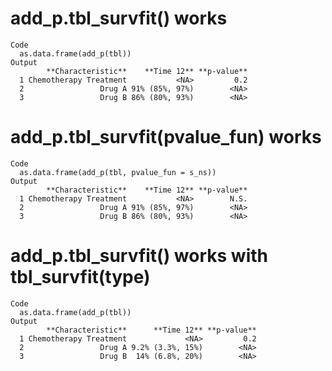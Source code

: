 # add_p.tbl_survfit() works

    Code
      as.data.frame(add_p(tbl))
    Output
            **Characteristic**    **Time 12** **p-value**
      1 Chemotherapy Treatment           <NA>         0.2
      2                 Drug A 91% (85%, 97%)        <NA>
      3                 Drug B 86% (80%, 93%)        <NA>

# add_p.tbl_survfit(pvalue_fun) works

    Code
      as.data.frame(add_p(tbl, pvalue_fun = s_ns))
    Output
            **Characteristic**    **Time 12** **p-value**
      1 Chemotherapy Treatment           <NA>        N.S.
      2                 Drug A 91% (85%, 97%)        <NA>
      3                 Drug B 86% (80%, 93%)        <NA>

# add_p.tbl_survfit() works with tbl_survfit(type)

    Code
      as.data.frame(add_p(tbl))
    Output
            **Characteristic**      **Time 12** **p-value**
      1 Chemotherapy Treatment             <NA>         0.2
      2                 Drug A 9.2% (3.3%, 15%)        <NA>
      3                 Drug B  14% (6.8%, 20%)        <NA>

